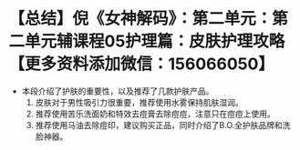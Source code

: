 # 【总结】倪《女神解码》：第二单元：第二单元辅课程05护理篇：皮肤护理攻略【更多资料添加微信：156066050】

-   本段介绍了护肤的重要性，以及推荐了几款护肤产品。
    1.  皮肤对于男性吸引力很重要，推荐使用水雾保持肌肤湿润。
    2.  推荐使用苦乐洗面奶和特效去痘膏去除痘痘，注意只在痘痘上使用。
    3.  推荐使用马油去除痘印，建议购买正品，同时介绍了B.O.全护肤品牌和洗脸神器。